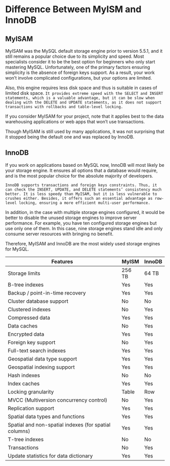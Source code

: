 # Difference Between MyISM and InnoDB

## MyISAM
MyISAM was the MySQL default storage engine prior to version 5.5.1, and it still remains a popular choice due to its simplicity and speed. Most specialists consider it to be the best option for beginners who only start mastering MySQL. Unfortunately, one of the primary factors ensuring simplicity is the absence of foreign keys support. As a result, your work won’t involve complicated configurations, but your options are limited. 

Also, this engine requires less disk space and thus is suitable in cases of limited disk space. `It provides extreme speed with the SELECT and INSERT statements, which is a valuable advantage, but it can be slow when dealing with the DELETE and UPDATE statements, as it does not support transactions with rollbacks and table-level locking. `

If you consider MyISAM for your project, note that it applies best to the data warehousing applications or web apps that won’t use transactions. 

Though MyISAM is still used by many applications, it was not surprising that it stopped being the default one and was replaced by InnoDB.

## InnoDB
If you work on applications based on MySQL now, InnoDB will most likely be your storage engine. It ensures all options that a database would require, and is the most popular choice for the absolute majority of developers. 

`InnoDB supports transactions and foreign keys constraints. Thus, it can check the INSERT, UPDATE, and DELETE statements’ consistency much better. It is less speedy than MyISAM, but it is less vulnerable to crushes either. Besides, it offers such an essential advantage as row-level locking, ensuring a more efficient multi-user performance. `

In addition, in the case with multiple storage engines configured, it would be better to disable the unused storage engines to improve server performance. For example, you have ten configured storage engines but use only one of them. In this case, nine storage engines stand idle and only consume server resources with bringing no benefit.

Therefore, MyISAM and InnoDB are the most widely used storage engines for MySQL.


| Features | MyISM  | InnoDB |
| --- | --- | --- |
| Storage limits | 256 TB | 64 TB |
| B-tree indexes | Yes | Yes |
| Backup / point-in-time recovery | Yes | Yes |
| Cluster database support | No | No |
| Clustered indexes | No | Yes |
| Compressed data | Yes | Yes |
| Data caches | No | Yes |
| Encrypted data | Yes | Yes |
| Foreign key support | No | Yes |
| Full-text search indexes | Yes | Yes |
| Geospatial data type support | Yes | Yes |
| Geospatial indexing support | Yes | Yes |
| Hash indexes | No | No |
| Index caches | Yes | Yes |
| Locking granularity | Table | Row |
| MVCC (Multiversion concurrency control) | No | Yes |
| Replication support | Yes | Yes |
| Spatial data types and functions | Yes | Yes |
| Spatial and non-spatial indexes (for spatial columns) | Yes | Yes |
| T-tree indexes | No | No |
| Transactions | No | Yes |
| Update statistics for data dictionary | Yes | Yes |